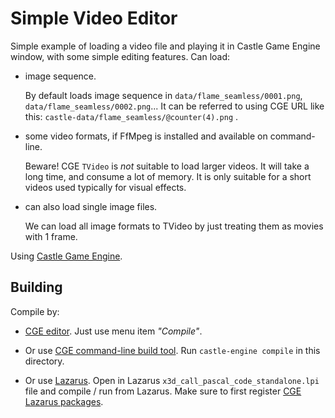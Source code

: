 # Simple Video Editor

Simple example of loading a video file and playing it in Castle Game Engine
window, with some simple editing features.
Can load:

- image sequence.

    By default loads image sequence in `data/flame_seamless/0001.png`, `data/flame_seamless/0002.png`...
    It can be referred to using CGE URL like this: `castle-data/flame_seamless/@counter(4).png` .

- some video formats, if FfMpeg is installed and available on command-line.

    Beware! CGE `TVideo` is *not* suitable to load larger videos. It will take
    a long time, and consume a lot of memory. It is only suitable for a short videos
    used typically for visual effects.

- can also load single image files.

    We can load all image formats to TVideo by just treating them as movies with 1 frame.

Using [Castle Game Engine](https://castle-engine.io/).

## Building

Compile by:

- [CGE editor](https://castle-engine.io/manual_editor.php). Just use menu item _"Compile"_.

- Or use [CGE command-line build tool](https://castle-engine.io/build_tool). Run `castle-engine compile` in this directory.

- Or use [Lazarus](https://www.lazarus-ide.org/). Open in Lazarus `x3d_call_pascal_code_standalone.lpi` file and compile / run from Lazarus. Make sure to first register [CGE Lazarus packages](https://castle-engine.io/lazarus).
